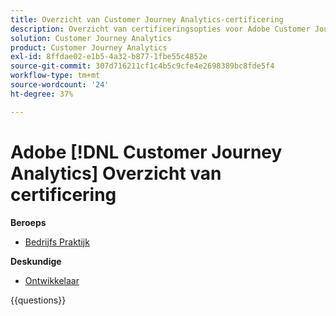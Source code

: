 ```yaml
---
title: Overzicht van Customer Journey Analytics-certificering
description: Overzicht van certificeringsopties voor Adobe Customer Journey Analytics
solution: Customer Journey Analytics
product: Customer Journey Analytics
exl-id: 8ffdae02-e1b5-4a32-b877-1fbe55c4852e
source-git-commit: 307d716211cf1c4b5c9cfe4e2698389bc8fde5f4
workflow-type: tm+mt
source-wordcount: '24'
ht-degree: 37%

---
```


# Adobe [!DNL Customer Journey Analytics] Overzicht van certificering

**Beroeps**

* [ Bedrijfs Praktijk ](https://certification.adobe.com/certification/customer-journey-analytics-business-practitioner-professional) <!--AD0-E608-->

**Deskundige**

* [ Ontwikkelaar ](https://certification.adobe.com/certification/customer-journey-analytics-developer-expert) <!--AD0-E604-->

{{questions}}

